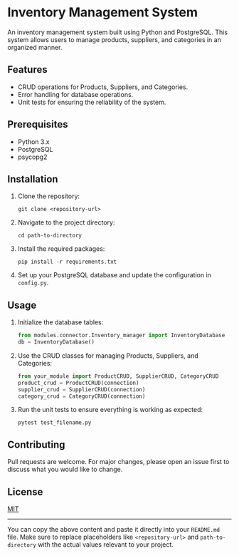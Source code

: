 
# Inventory Management System

An inventory management system built using Python and PostgreSQL. This system allows users to manage products, suppliers, and categories in an organized manner.

## Features

- CRUD operations for Products, Suppliers, and Categories.
- Error handling for database operations.
- Unit tests for ensuring the reliability of the system.

## Prerequisites

- Python 3.x
- PostgreSQL
- psycopg2

## Installation

1. Clone the repository:
   ```
   git clone <repository-url>
   ```

2. Navigate to the project directory:
   ```
   cd path-to-directory
   ```

3. Install the required packages:
   ```
   pip install -r requirements.txt
   ```

4. Set up your PostgreSQL database and update the configuration in `config.py`.

## Usage

1. Initialize the database tables:
   ```python
   from modules.connector.Inventory_manager import InventoryDatabase
   db = InventoryDatabase()
   ```

2. Use the CRUD classes for managing Products, Suppliers, and Categories:
   ```python
   from your_module import ProductCRUD, SupplierCRUD, CategoryCRUD
   product_crud = ProductCRUD(connection)
   supplier_crud = SupplierCRUD(connection)
   category_crud = CategoryCRUD(connection)
   ```

3. Run the unit tests to ensure everything is working as expected:
   ```
   pytest test_filename.py
   ```

## Contributing

Pull requests are welcome. For major changes, please open an issue first to discuss what you would like to change.

## License

[MIT](https://choosealicense.com/licenses/mit/)

---

You can copy the above content and paste it directly into your `README.md` file. Make sure to replace placeholders like `<repository-url>` and `path-to-directory` with the actual values relevant to your project.